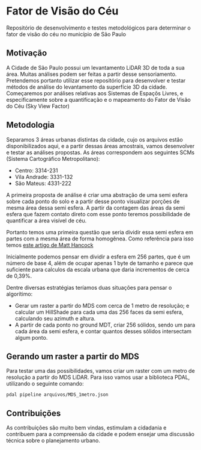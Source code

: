 # Fator de Visão do Céu

Repositório de desenvolvimento e testes metodológicos para determinar o fator de visão do céu no município de São Paulo

## Motivação

A Cidade de São Paulo possui um levantamento LiDAR 3D de toda a sua área. Muitas análises podem ser feitas a partir desse sensoriamento.
Pretendemos portanto utilizar esse repositório para desenvolver e testar métodos de análise do levantamento da superfície 3D da cidade.
Começaremos por análises relativas aos Sistemas de Espaçõs Livres, e especificamente sobre a quantificação e o mapeamento do Fator de Visão do Céu (Sky View Factor)

## Metodologia

Separamos 3 áreas urbanas distintas da cidade, cujo os arquivos estão disponibilizados aqui, e a partir dessas áreas amostrais, vamos desenvolver e testar as análises propostas.
As áreas correspondem aos seguintes SCMs (Sistema Cartográfico Metropolitano):

* Centro: 3314-231
* Vila Andrade: 3331-132
* São Mateus: 4331-222

A primeira proposta de análise é criar uma abstração de uma semi esfera sobre cada ponto do solo e a partir desse ponto visualizar porções de mesma área dessa semi esfera. A partir da contagem das áreas da semi esfera que fazem contato direto com esse ponto teremos possibilidade de quantificar a área visível de céu.

Portanto temos uma primeira questão que seria dividir essa semi esfera em partes com a mesma área de forma homogênea. Como referência para isso temos [este artigo de Matt Hancock](http://notmatthancock.github.io/2017/12/26/regular-area-sphere-partitioning.html) 

Inicialmente podemos pensar em dividir a esfera em 256 partes, que é um número de base 4, além de ocupar apenas 1 byte de tamanho e parece que suficiente para calculos da escala urbana que daria incrementos de cerca de 0,39%.

Dentre diversas estratégias teríamos duas situações para pensar o algorítimo:

* Gerar um raster a partir do MDS com cerca de 1 metro de resolução; e calcular um HillShade para cada uma das 256 faces da semi esfera, calculando seu azimuth e altura.
* A partir de cada ponto no ground MDT, criar 256 sólidos, sendo um para cada área da semi esfera, e contar quantos desses sólidos intersectam algum ponto.

## Gerando um raster a partir do MDS

Para testar uma das possibilidades, vamos criar um raster com um metro de resolução a partir do MDS LiDAR. Para isso vamos usar a biblioteca PDAL, utilizando o seguinte comando:

`pdal pipeline arquivos/MDS_1metro.json`

## Contribuições

As contribuições são muito bem vindas, estimulam a cidadania e contribuem para a compreensão da cidade e podem ensejar uma discussão técnica sobre o planejamento urbano.
